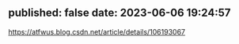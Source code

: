 published: false
date: 2023-06-06 19:24:57
---
https://atfwus.blog.csdn.net/article/details/106193067